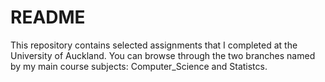 # README

This repository contains selected assignments that I completed at the University of Auckland. You can browse through the two branches named by my main course subjects: Computer_Science and Statistcs.
